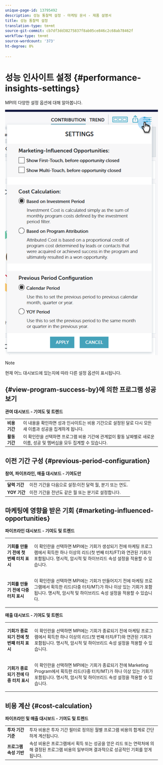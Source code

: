 ```yaml
---
unique-page-id: 13795492
description: 성능 통찰력 설정 - 마케팅 문서 - 제품 설명서
title: 성능 통찰력 설정
translation-type: tm+mt
source-git-commit: cb7df3dd38275837f8ab05ce846c2c68ab78462f
workflow-type: tm+mt
source-wordcount: '373'
ht-degree: 0%

---
```



# 성능 인사이트 설정 {#performance-insights-settings}

MPI의 다양한 설정 옵션에 대해 알아봅니다.

![](assets/1-3.png)

>[!NOTE]
>
>현재 어느 대시보드에 있는지에 따라 다른 설정 옵션이 표시됩니다.

## {#view-program-success-by}에 의한 프로그램 성공 보기

**관여 대시보드 - 기여도 및 트렌드**

<table> 
 <tbody> 
  <tr> 
   <td><strong>비용 기간</strong></td> 
   <td>이 내용을 확인하면 성과 인사이트는 비용 기간으로 설정된 달로 다시 모든 새 이름과 성공을 집계하게 됩니다.</td> 
  </tr> 
  <tr> 
   <td><strong>활동 기간</strong></td> 
   <td>이 확인란을 선택하면 프로그램 비용 기간에 관계없이 활동 날짜별로 새로운 이름, 성공 및 멤버십을 모두 집계할 수 있습니다.</td> 
  </tr> 
 </tbody> 
</table>

## 이전 기간 구성 {#previous-period-configuration}

**참여, 파이프라인, 매출 대시보드 - 기여도만**

<table> 
 <tbody> 
  <tr> 
   <td><strong>달력 기간</strong></td> 
   <td>이전 기간을 다음으로 설정:이전 달력 월, 분기 또는 연도.</td> 
  </tr> 
  <tr> 
   <td><strong>YOY 기간</strong></td> 
   <td>이전 기간을 전년도 같은 월 또는 분기로 설정합니다.</td> 
  </tr> 
 </tbody> 
</table>

## 마케팅에 영향을 받은 기회 {#marketing-influenced-opportunities}

**파이프라인 대시보드 - 기여도 및 트렌드**

<table> 
 <tbody> 
  <tr> 
   <td><strong>기회를 만들기 전에 첫 번째 터치 표시</strong></td> 
   <td><p>이 확인란을 선택하면 MPI에는 기회가 생성되기 전에 마케팅 프로그램에서 획득한 하나 이상의 리드(첫 번째 터치/FT)와 연관된 기회가 포함됩니다. 명시적, 암시적 및 하이브리드 속성 설정을 적용할 수 있습니다.</p></td> 
  </tr> 
  <tr> 
   <td><strong>기회를 만들기 전에 다중 터치 표시</strong></td> 
   <td><p>이 확인란을 선택하면 MPI에는 기회가 만들어지기 전에 마케팅 프로그램에서 획득한 리드(다중 터치/MT)가 하나 이상 있는 기회가 포함됩니다. 명시적, 암시적 및 하이브리드 속성 설정을 적용할 수 있습니다.</p></td> 
  </tr> 
 </tbody> 
</table>

**매출 대시보드 - 기여도 및 트렌드**

<table> 
 <tbody> 
  <tr> 
   <td><strong>기회가 종료되기 전에 첫 번째 터치 표시</strong></td> 
   <td><p>이 확인란을 선택하면 MPI에는 기회가 종료되기 전에 마케팅 프로그램에서 획득한 하나 이상의 리드(첫 번째 터치/FT)와 연관된 기회가 포함됩니다. 명시적, 암시적 및 하이브리드 속성 설정을 적용할 수 있습니다.</p></td> 
  </tr> 
  <tr> 
   <td><strong>기회가 종료되기 전에 다중 터치 표시</strong></td> 
   <td><p>이 확인란을 선택하면 MPI에는 기회가 종료되기 전에 Marketing Program에서 획득한 리드(다중 터치/MT)가 하나 이상 있는 기회가 포함됩니다. 명시적, 암시적 및 하이브리드 속성 설정을 적용할 수 있습니다.</p></td> 
  </tr> 
 </tbody> 
</table>

## 비용 계산 {#cost-calculation}

**파이프라인 및 매출 대시보드 - 기여도 및 트렌드**

<table> 
 <tbody> 
  <tr> 
   <td><strong>투자 기간 기준</strong></td> 
   <td>투자 비용은 투자 기간 필터로 정의된 월별 프로그램 비용의 합계로 간단하게 계산됩니다.</td> 
  </tr> 
  <tr> 
   <td><strong>프로그램 속성 기반</strong></td> 
   <td>속성 비용은 프로그램에서 획득 또는 성공을 얻은 리드 또는 연락처에 의해 결정된 프로그램 비용의 일부이며 결과적으로 성공적인 기회를 얻게 됩니다.</td> 
  </tr> 
 </tbody> 
</table>
